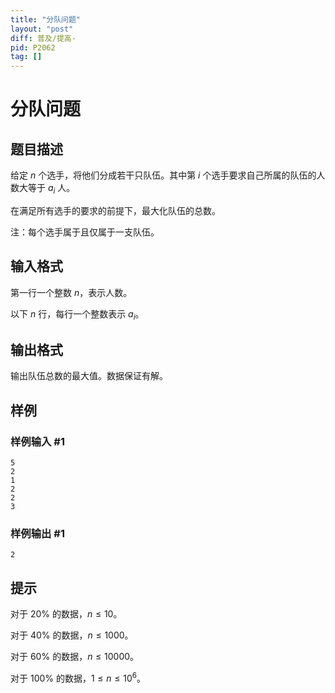 ```yaml
---
title: "分队问题"
layout: "post"
diff: 普及/提高-
pid: P2062
tag: []
---
```

# 分队问题
## 题目描述

给定 $n$ 个选手，将他们分成若干只队伍。其中第 $i$ 个选手要求自己所属的队伍的人数大等于 $a_i$ 人。

在满足所有选手的要求的前提下，最大化队伍的总数。

注：每个选手属于且仅属于一支队伍。
## 输入格式

第一行一个整数 $n$，表示人数。

以下 $n$ 行，每行一个整数表示 $a_i$。
## 输出格式

输出队伍总数的最大值。数据保证有解。

## 样例

### 样例输入 #1
```
5
2
1
2
2
3 

```
### 样例输出 #1
```
2
```
## 提示

对于 $20\%$ 的数据，$n \leq 10$。

对于 $40\%$ 的数据，$n \leq 1000$。

对于 $60\%$ 的数据，$n \leq 10000$。

对于 $100\%$ 的数据，$1 \leq n \leq 10^6$。
